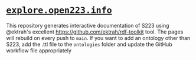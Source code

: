 # [`explore.open223.info`](https://explore.open223.info)

This repository generates interactive documentation of S223 using @ektrah's excellent https://github.com/ektrah/rdf-toolkit tool. The pages will rebuild on every push to `main`. If you want to add an ontology other than S223, add the .ttl file to the `ontologies` folder and update the GitHub workflow file appropriately
